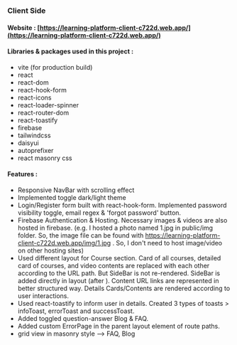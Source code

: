 ### Client Side
#### Website : [https://learning-platform-client-c722d.web.app/](https://learning-platform-client-c722d.web.app/)

#### Libraries & packages used in this project :
- vite (for production build)
- react
- react-dom
- react-hook-form
- react-icons
- react-loader-spinner
- react-router-dom
- react-toastify
- firebase
- tailwindcss
- daisyui
- autoprefixer
- react masonry css

#### Features :
- Responsive NavBar with scrolling effect
- Implemented toggle dark/light theme
- Login/Register form built with react-hook-form. Implemented password visibility toggle, email regex & 'forgot password' button.
- Firebase Authentication & Hosting. Necessary images & videos are also hosted in firebase. (e.g. I hosted a photo named 1.jpg in public/img folder. So, the image file can be found with https://learning-platform-client-c722d.web.app/img/1.jpg . So, I don't need to host image/video on other hosting sites)
- Used different layout for Course section. Card of all courses, detailed card of courses, and video contents are replaced with each other according to the URL path. But SideBar is not re-rendered. SideBar is added directly in layout (after <Outlet/>). Content URL links are represented in better structured way. Details Cards/Contents are rendered according to user interactions.
- Used react-toastify to inform user in details. Created 3 types of toasts > infoToast, errorToast and successToast.
- Added toggled question-answer Blog & FAQ.
- Added custom ErrorPage in the parent layout element of route paths.
- grid view in masonry style --> FAQ, Blog
